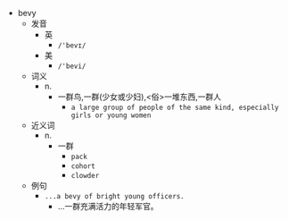 - bevy
  - 发音
    - 英
      - `/'bevɪ/`
    - 美
      - `/'bevi/`
  - 词义
    - n.
      - 一群鸟,一群(少女或少妇),<俗>一堆东西,一群人
        - `a large group of people of the same kind, especially girls or young women`
  - 近义词
    - n.
      - 一群
        - `pack`
        - `cohort`
        - `clowder`
  - 例句
    - `...a bevy of bright young officers.`
      - ...一群充满活力的年轻军官。

